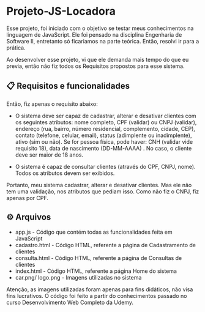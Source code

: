 # Projeto-JS-Locadora

Esse projeto, foi iniciado com o objetivo se testar meus conhecimentos na linguagem de JavaScript. Ele foi pensado na disciplina Engenharia de Software II, entretanto só ficariamos na parte teórica. Então, resolvi ir para a prática.

Ao desenvolver esse projeto, vi que ele demanda mais tempo do que eu previa, então não fiz todos os Requisitos propostos para esse sistema.

## 📋 Requisitos e funcionalidades
Então, fiz apenas o requisito abaixo:

* O sistema deve ser capaz de cadastrar, alterar e desativar clientes com os seguintes atributos: nome completo, CPF (validar) ou CNPJ (validar), endereço (rua, bairro, número residencial, complemento, cidade, CEP), contato (telefone, celular, email), status (adimplente ou inadimplente), ativo (sim ou não).
Se for pessoa física, pode haver: CNH (validar vide requisito 18), data de nascimento (DD-MM-AAAA) . No caso, o cliente deve ser maior de 18 anos.

* O sistema é capaz de consultar clientes (através do CPF, CNPJ, nome). Todos os atributos devem ser exibidos.


Portanto, meu sistema cadastrar, alterar e desativar clientes. Mas ele não tem uma validação, nos atributos que pediam isso. Como não fiz o CNPJ, fiz apenas por CPF.

## ⚙️ Arquivos
* app.js - Código que contém todas as funcionalidades feita em JavaScript
* cadastro.html - Código HTML, referente a página de Cadastramento de clientes
* consulta.html - Código HTML, referente a página de Consultas de clientes
* index.html - Código HTML, referente a página Home do sistema
* car.png/ logo.png - Imagens utilizadas no sistema

Atenção, as imagens utilizadas foram apenas para fins didáticos, não visa fins lucrativos. O código foi feito a partir do conhecimentos passado no curso Desenvolvimento Web Completo da Udemy.


